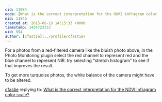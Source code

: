 ```yaml
---
cid: 11984
node: [What is the correct interpretation for the NDVI infragram color scale?](../notes/DuvTorres/05-27-2015/what-is-the-correct-interpretation-for-the-ndvi-infragram-color-scale)
nid: 11845
created_at: 2015-06-19 14:15:33 +0000
timestamp: 1434723333
uid: 554
author: [cfastie](../profile/cfastie)
---
```


For a photos from a red-filtered camera like the bluish photo above, in the Photo Monitoring plugin select the red channel to represent red and the blue channel to represent NIR. try selecting "stretch histogram" to see if that improves the result. 

To get more turquoise photos, the white balance of the camera might have to be altered.

[cfastie](../profile/cfastie) replying to: [What is the correct interpretation for the NDVI infragram color scale?](../notes/DuvTorres/05-27-2015/what-is-the-correct-interpretation-for-the-ndvi-infragram-color-scale)

